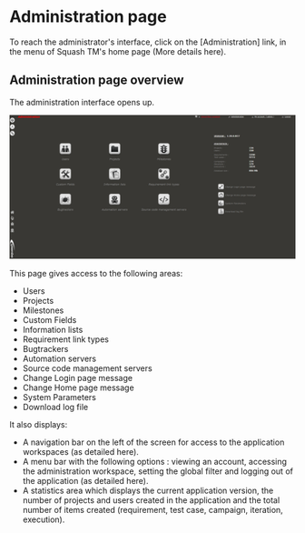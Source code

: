 # Administration page

To reach the administrator's interface, click on the [Administration] link, in the menu of Squash TM's home page (More details here).

## Administration page overview

The administration interface opens up.

![administration page](resources/administration_page.png)

This page gives access to the following areas:

- Users
- Projects
- Milestones
- Custom Fields
- Information lists
- Requirement link types
- Bugtrackers
- Automation servers
- Source code management servers
- Change Login page message
- Change Home page message
- System Parameters
- Download log file

It also displays:

- A navigation bar on the left of the screen for access to the application workspaces (as detailed here).
- A menu bar with the following options : viewing an account, accessing the administration workspace, setting the global filter and  logging out of the application (as detailed here).
- A statistics area which displays the current application version, the number of projects and users created in the application and the total number of items created (requirement, test case, campaign, iteration, execution).
